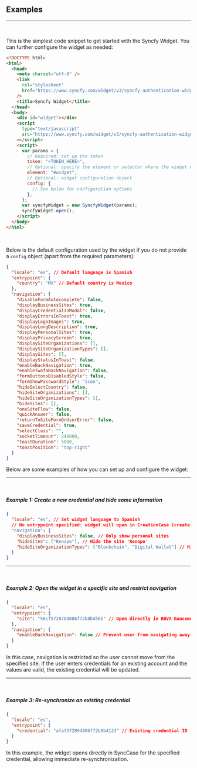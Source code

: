## Examples

---

<br />

This is the simplest code snippet to get started with the Syncfy Widget. You can further configure the widget as needed:

```html
<!DOCTYPE html>
<html>
  <head>
    <meta charset="utf-8" />
    <link
      rel="stylesheet"
      href="https://www.syncfy.com/widget/v3/syncfy-authentication-widget.css"
    />
    <title>Syncfy Widget</title>
  </head>
  <body>
    <div id="widget"></div>
    <script
      type="text/javascript"
      src="https://www.syncfy.com/widget/v3/syncfy-authentication-widget.js"
    ></script>
    <script>
      var params = {
        // Required: set up the token
        token: "<TOKEN_HERE>",
        // Optional: specify the element or selector where the widget will be rendered
        element: "#widget",
        // Optional: widget configuration object
        config: {
          // See below for configuration options
        },
      };
      var syncfyWidget = new SyncfyWidget(params);
      syncfyWidget.open();
    </script>
  </body>
</html>
```

<br />

Below is the default configuration used by the widget if you do not provide a `config` object (apart from the required parameters):

```json
{
  "locale": "es", // Default language is Spanish
  "entrypoint": {
    "country": "MX" // Default country is Mexico
  },
  "navigation": {
    "disableFormAutocomplete": false,
    "displayBusinessSites": true,
    "displayCredentialInModal": false,
    "displayErrorsInToast": true,
    "displayLogoImages": true,
    "displayLongDescription": true,
    "displayPersonalSites": true,
    "displayPrivacyScreen": true,
    "displaySiteOrganizations": [],
    "displaySiteOrganizationTypes": [],
    "displaySites": [],
    "displayStatusInToast": false,
    "enableBackNavigation": true,
    "enableTwofaBackNavigation": false,
    "formButtonsDisabledStyle": false,
    "formShowPasswordStyle": "icon",
    "hideSelectCountry": false,
    "hideSiteOrganizations": [],
    "hideSiteOrganizationTypes": [],
    "hideSites": [],
    "oneSiteFlow": false,
    "quickAnswer": false,
    "returnToSiteFormOnUserError": false,
    "saveCredential": true,
    "selectClass": "",
    "socketTimeout": 240000,
    "toastDuration": 5000,
    "toastPosition": "top-right"
  }
}
```

Below are some examples of how you can set up and configure the widget:

---

<br />

##### Example 1: Create a new credential and hide some information

```json
{
  "locale": "es", // Set widget language to Spanish
  // No entrypoint specified: widget will open in CreationCase (create new credential)
  "navigation": {
    "displayBusinessSites": false, // Only show personal sites
    "hideSites": ["Renapo"], // Hide the site 'Renapo'
    "hideSiteOrganizationTypes": ["Blockchain", "Digital Wallet"] // Hide these organization types
  }
}
```

---

<br />

##### Example 2: Open the widget in a specific site and restrict navigation

```json
{
  "locale": "es",
  "entrypoint": {
    "site": "56cf5728784806f72b8b456b" // Open directly in BBVA Bancomer Personal (site ID)
  },
  "navigation": {
    "enableBackNavigation": false // Prevent user from navigating away from this site
  }
}
```

In this case, navigation is restricted so the user cannot move from the specified site. If the user enters credentials for an existing account and the values are valid, the existing credential will be updated.

---

<br />

##### Example 3: Re-synchronize an existing credential

```json
{
  "locale": "es",
  "entrypoint": {
    "credential": "afaf572894806f72b8b4123" // Existing credential ID
  }
}
```

In this example, the widget opens directly in SyncCase for the specified credential, allowing immediate re-synchronization.
